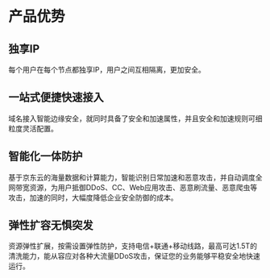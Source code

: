 # 产品优势

##  独享IP

每个用户在每个节点都独享IP，用户之间互相隔离，更加安全。

##  一站式便捷快速接入

域名接入智能边缘安全，就同时具备了安全和加速属性，并且安全和加速规则可细粒度灵活配置。

##  智能化一体防护

基于京东云的海量数据和计算能力，智能识别日常加速和恶意攻击，并自动调度全网带宽资源，为用户抵御DDoS、CC、Web应用攻击、恶意刷流量、恶意爬虫等攻击，加速的同时，大幅度降低企业安全防御的成本。

##  弹性扩容无惧突发

资源弹性扩展，按需设置弹性防护，支持电信+联通+移动线路，最高可达1.5T的清洗能力，能从容应对各种大流量DDoS攻击，保证您的业务能够平稳安全地快速运行。